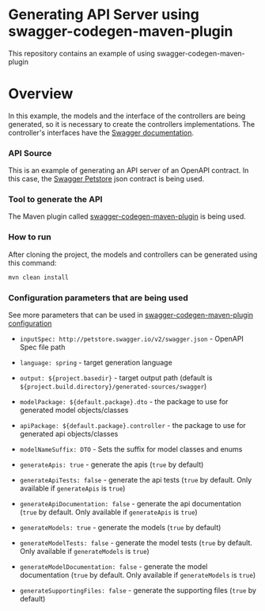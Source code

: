 # Generating API Server using swagger-codegen-maven-plugin

This repository contains an example of using swagger-codegen-maven-plugin

Overview
============================
In this example, the models and the interface of the controllers are being generated, so it is necessary to create the controllers implementations.
The controller's interfaces have the [Swagger documentation](https://swagger.io/docs).


### API Source
This is an example of generating an API server of an OpenAPI contract.
In this case, the [Swagger Petstore](http://petstore.swagger.io/v2/swagger.json) json contract is being used.

### Tool to generate the API
The Maven plugin called [swagger-codegen-maven-plugin](https://github.com/swagger-api/swagger-codegen/tree/master/modules/swagger-codegen-maven-plugin) is being used.


### How to run
After cloning the project, the models and controllers can be generated using this command:
```sh
mvn clean install
```

### Configuration parameters that are being used
See more parameters that can be used in [swagger-codegen-maven-plugin configuration](https://github.com/swagger-api/swagger-codegen/tree/master/modules/swagger-codegen-maven-plugin#general-configuration-parameters)

- `inputSpec: http://petstore.swagger.io/v2/swagger.json` - OpenAPI Spec file path
- `language: spring` - target generation language
- `output: ${project.basedir}` - target output path (default is `${project.build.directory}/generated-sources/swagger`)
- `modelPackage: ${default.package}.dto` - the package to use for generated model objects/classes
- `apiPackage: ${default.package}.controller` - the package to use for generated api objects/classes
- `modelNameSuffix: DTO` - Sets the suffix for model classes and enums

- `generateApis: true` - generate the apis (`true` by default)
- `generateApiTests: false` - generate the api tests (`true` by default. Only available if `generateApis` is `true`)
- `generateApiDocumentation: false` - generate the api documentation (`true` by default. Only available if `generateApis` is `true`)
- `generateModels: true` - generate the models (`true` by default)
- `generateModelTests: false` - generate the model tests (`true` by default. Only available if `generateModels` is `true`)
- `generateModelDocumentation: false` - generate the model documentation (`true` by default. Only available if `generateModels` is `true`)
- `generateSupportingFiles: false` - generate the supporting files (`true` by default)

